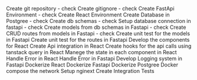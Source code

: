 Create git repository - check
Create gitignore - check
Create FastApi Environment - check
Create React Environment
Create Database in Postgree - check
Create db schemas - check
Setup database connection in fastapi - check
Create models from db schemas in Fastapi - check
Create CRUD routes from models in Fastapi - check
Create unit test for the models in Fastapi
Create unit test for the routes in Fastapi
Develop the components for React
Create Api integration in React
Create hooks for the api calls using tanstack query in React
Manege the state in each component in React
Handle Error in React
Handle Error in Fastapi
Develop Logging system in Fastapi
Dockerize React
Dockerize Fastapi
Dockerize Postgree
Docker compose the network
Setup nginext
Create Integration Tests